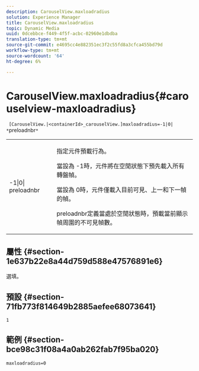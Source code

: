 ```yaml
---
description: CarouselView.maxloadradius
solution: Experience Manager
title: CarouselView.maxloadradius
topic: Dynamic Media
uuid: 0dcebbce-f449-4f5f-acbc-02960e1dbdba
translation-type: tm+mt
source-git-commit: e4695cc4e882351ec3f2c55fd8a3cfca455bd79d
workflow-type: tm+mt
source-wordcount: '64'
ht-degree: 6%

---
```



# CarouselView.maxloadradius{#carouselview-maxloadradius}

` [CarouselView.|<containerId>_carouselView.]maxloadradius=-1|0| *`preloadnbr`*`

<table id="table_B3B03B00DCF0466DB332E851F4DDF610"> 
 <tbody> 
  <tr> 
   <td> <p> <span class="codeph"> -1|0|<span class="varname"> preloadnbr</span></span> </p> </td> 
   <td> <p>指定元件預載行為。 </p> <p>當設為<span class="codeph"> -1</span>時，元件將在空閒狀態下預先載入所有轉盤幀。 </p> <p>當設為<span class="codeph"> 0</span>時，元件僅載入目前可見、上一和下一幀的幀。 </p> <p><span class="codeph"><span class="varname"> preloadnbr</span></span>定義當處於空閒狀態時，預載當前顯示幀周圍的不可見幀數。 </p> </td> 
  </tr> 
 </tbody> 
</table>

## 屬性 {#section-1e637b22e8a44d759d588e47576891e6}

選填。

## 預設 {#section-71fb773f814649b2885aefee68073641}

`1`

## 範例 {#section-bce98c31f08a4a0ab262fab7f95ba020}

`maxloadradius=0`
